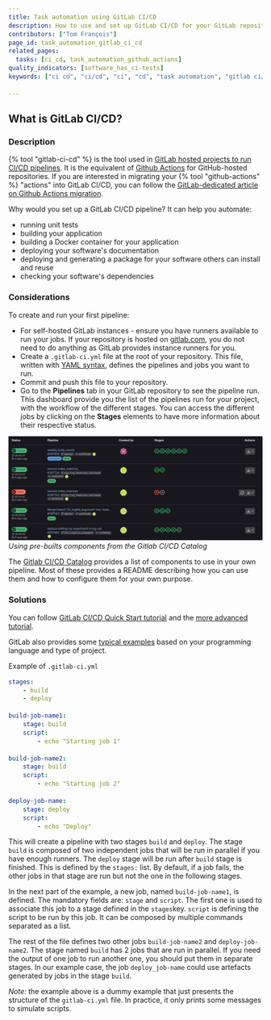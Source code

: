 ```yaml
---
title: Task automation using GitLab CI/CD
description: How to use and set up GitLab CI/CD for your GitLab repository
contributors: ["Tom François"]
page_id: task_automation_gitlab_ci_cd
related_pages: 
  tasks: [ci_cd, task_automation_github_actions]
quality_indicators: [software_has_ci-tests]
keywords: ["ci cd", "ci/cd", "ci", "cd", "task automation", "gitlab ci/cd"]

---
```


## What is GitLab CI/CD?

### Description

{% tool "gitlab-ci-cd" %} is the tool used in [GitLab hosted projects to run CI/CD pipelines][gitlab-ci-documentation].
It is the equivalent of [Github Actions][task_automation_github_actions] for GitHub-hosted repositories.
If you are interested in migrating your {% tool "github-actions" %} "actions" into GitLab CI/CD, you can follow the [GitLab-dedicated article on Github Actions migration](https://docs.gitlab.com/ci/migration/github_actions/).

Why would you set up a GitLab CI/CD pipeline?
It can help you automate:

- running unit tests
- building your application
- building a Docker container for your application
- deploying your software's documentation
- deploying and generating a package for your software others can install and reuse
- checking your software's dependencies

### Considerations

To create and run your first pipeline:

- For self-hosted GitLab instances - ensure you have runners available to run your jobs. If your repository is hosted on [gitlab.com](https://gitlab.com), you do not need to do anything as GitLab provides instance runners for you.
- Create a `.gitlab-ci.yml` file at the root of your repository. This file, written with [YAML syntax][yaml], defines the pipelines and jobs you want to run.
- Commit and push this file to your repository.
- Go to the **Pipelines** tab in your GitLab repository to see the pipeline run. This dashboard provide you the list of the pipelines run for your project, with the workflow of the different stages. You can access the different jobs by clicking on the **Stages** elements to have more information about their respective status.

![Gitlab CI pipeline dashboard](../../images/gitlab_ci_pipeline.png) *Using pre-builts components from the Gitlab CI/CD Catalog*

The [Gitlab CI/CD Catalog](https://gitlab.com/explore/catalog) provides a list of components to use in your own pipeline.
Most of these provides a README describing how you can use them and how to configure them for your own purpose.


### Solutions

You can follow [GitLab CI/CD Quick Start tutorial][gitlab-ci-quick-start-tutorial] and the [more advanced tutorial][gitlab-ci-advanced-tutorial].

GitLab also provides some [typical examples][gitlab-ci-examples] based on your programming language and type of project.

Example of `.gitlab-ci.yml`

```yml
stages:
    - build
    - deploy

build-job-name1:
    stage: build
    script:
        - echo "Starting job 1"

build-job-name2:
    stage: build
    script:
        - echo "Starting job 2"

deploy-job-name:
    stage: deploy
    script:
        - echo "Deploy"
```

This will create a pipeline with two stages `build` and `deploy`.
The stage `build` is composed of two independent jobs that will be run in parallel if you have enough runners.
The `deploy` stage will be run after `build` stage is finished.
This is defined by the `stages:` list.
By default, if a job fails, the other jobs in that stage are run but not the one in the following stages.

In the next part of the example, a new job, named `build-job-name1`, is defined.
The mandatory fields are: `stage` and `script`.
The first one is used to associate this job to a stage defined in the `stages`key.
`script` is defining the script to be run by this job.
It can be composed by multiple commands separated as a list.

The rest of the file defines two other jobs `build-job-name2` and `deploy-job-name2`.
The stage named `build` has 2 jobs that are run in parallel.
If you need the output of one job to run another one, you should put them in separate stages.
In our example case, the job `deploy_job-name` could use artefacts generated by jobs in the stage `build`.

*Note:* the example above is a dummy example that just presents the structure of the `gitlab-ci.yml` file.
In practice, it only prints some messages to simulate scripts.

[gitlab-ci-quick-start-tutorial]: https://docs.gitlab.com/ee/ci/quick_start/
[gitlab-ci-advanced-tutorial]: https://docs.gitlab.com/ee/ci/quick_start/tutorial.html
[gitlab-ci-examples]: https://docs.gitlab.com/ee/ci/examples/
[task_automation_github_actions]: ./task_automation_github_actions
[yaml]: https://yaml.org/
[gitlab-ci-documentation]: https://docs.gitlab.com/ee/ci/
[gitlab-ci-yaml-syntax]: https://docs.gitlab.com/ee/ci/yaml/